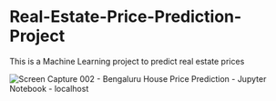 # Real-Estate-Price-Prediction-Project
This is a Machine Learning project to predict real estate prices

![Screen Capture 002 - Bengaluru House Price Prediction - Jupyter Notebook - localhost](https://user-images.githubusercontent.com/87066711/182025875-fa35d71f-4c8c-4d8d-a3ef-d00f81927e19.jpg)
